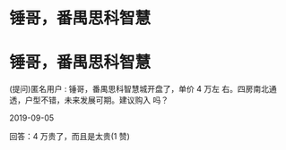 # 锤哥，番禺思科智慧

# 锤哥，番禺思科智慧

(提问)匿名用户 : 锤哥，番禺思科智慧城开盘了，单价 4 万左 右。四房南北通透，户型不错，未来发展可期。建议购入 吗？

2019-09-05

回答：4 万贵了，而且是太贵(1 赞)
